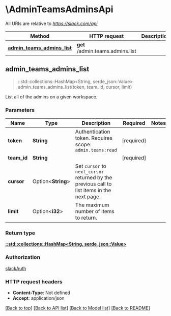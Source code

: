 # \AdminTeamsAdminsApi

All URIs are relative to *https://slack.com/api*

Method | HTTP request | Description
------------- | ------------- | -------------
[**admin_teams_admins_list**](AdminTeamsAdminsApi.md#admin_teams_admins_list) | **get** /admin.teams.admins.list | 



## admin_teams_admins_list

> ::std::collections::HashMap<String, serde_json::Value> admin_teams_admins_list(token, team_id, cursor, limit)


List all of the admins on a given workspace.

### Parameters


Name | Type | Description  | Required | Notes
------------- | ------------- | ------------- | ------------- | -------------
**token** | **String** | Authentication token. Requires scope: `admin.teams:read` | [required] |
**team_id** | **String** |  | [required] |
**cursor** | Option<**String**> | Set `cursor` to `next_cursor` returned by the previous call to list items in the next page. |  |
**limit** | Option<**i32**> | The maximum number of items to return. |  |

### Return type

[**::std::collections::HashMap<String, serde_json::Value>**](serde_json::Value.md)

### Authorization

[slackAuth](../README.md#slackAuth)

### HTTP request headers

- **Content-Type**: Not defined
- **Accept**: application/json

[[Back to top]](#) [[Back to API list]](../README.md#documentation-for-api-endpoints) [[Back to Model list]](../README.md#documentation-for-models) [[Back to README]](../README.md)

